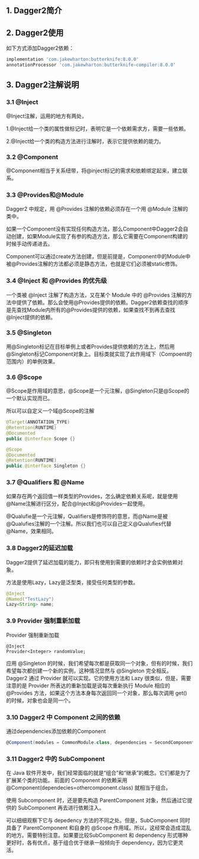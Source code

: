 ## 1. Dagger2简介

## 2. Dagger2使用

如下方式添加Dagger2依赖：

```groovy
implementation 'com.jakewharton:butterknife:8.0.0'
annotationProcessor 'com.jakewharton:butterknife-compiler:8.0.0'
```

## 3. Dagger2注解说明

### 3.1 @Inject

@Inject注解，运用的地方有两处，

1.@Inject给一个类的属性做标记时，表明它是一个依赖需求方，需要一些依赖。

2.@Inject给一个类的构造方法进行注解时，表示它提供依赖的能力。

### 3.2 @Component

@Component相当于关系纽带，将@inject标记的需求和依赖绑定起来，建立联系。

### 3.3 @Provides和@Module

Dagger2 中规定，用 @Provides 注解的依赖必须存在一个用 @Module 注解的类中。

如果一个Component没有实现任何构造方法，那么Component中Dagger2会自动创建，如果Module实现了有参的构造方法，那么它需要在Component构建的时候手动传递进去。

Component可以通过create方法创建，但是前提是，Component中的Module中被@Provides注解的方法都必须是静态方法，也就是它们必须被static修饰。

### 3.4 @Inject 和 @Provides 的优先级

一个类被 @Inject 注解了构造方法，又在某个 Module 中的 @Provides 注解的方法中提供了依赖。那么会使用@Provides提供的依赖。Dagger2依赖查找的顺序是先查找Module内所有的@Provides提供的依赖，如果查找不到再去查找@Inject提供的依赖。

### 3.5 @Singleton

用@Singleton标记在目标单例上或者Provides提供依赖的方法上，然后用@Singleton标记Component对象上。目标类就实现了此作用域下（Compoent的范围内）的单例效果。

### 3.6 @Scope

@Scope是作用域的意思，@Scope是一个元注解，@Singleton只是@Scope的一个默认实现而已。

所以可以自定义一个域@Scope的注解

```java
@Target(ANNOTATION_TYPE)
@Retention(RUNTIME)
@Documented
public @interface Scope {}
```

```java
@Scope
@Documented
@Retention(RUNTIME)
public @interface Singleton {}
```

### 3.7 @Qualifiers 和 @Name

如果存在两个返回值一样类型的Provides，怎么确定依赖关系呢，就是使用@Name注解进行区分，配合@Inject和@Provides一起使用。

@Qualufie是一个元注解，Qualifiers是修饰符的意思，而@Name是被@Qualufies注解的一个注解。所以我们也可以自己定义@Qualufies代替@Name，效果相同。

### 3.8 Dagger2的延迟加载

Dagger2提供了延迟加载的能力，即只有使用到需要的依赖时才会实例依赖对象。

方法是使用Lazy，Lazy是泛型类，接受任何类型的参数。

```java
@Inject
@Named("TestLazy")
Lazy<String> name;
```

### 3.9 Provider 强制重新加载

Provider 强制重新加载

```
@Inject
Provider<Integer> randomValue;
```

应用 @Singleton 的时候，我们希望每次都是获取同一个对象，但有的时候，我们希望每次都创建一个新的实例，这种情况显然与 @Singleton 完全相反。Dagger2 通过 Provider 就可以实现。它的使用方法和 Lazy 很类似，但是，需要注意的是 Provider 所表达的重新加载是说每次重新执行 Module 相应的 @Provides 方法，如果这个方法本身每次返回同一个对象，那么每次调用 get() 的时候，对象也会是同一个。

### 3.10 Dagger2 中 Component 之间的依赖

通过dependencies添加依赖的Component

```groovy
@Component(modules = CommonModule.class, dependencies = SecondComponent.class)
```

### 3.11 Dagger2 中的 SubComponent

在 Java 软件开发中，我们经常面临的就是“组合”和“继承”的概念。它们都是为了扩展某个类的功能。 前面的 Component 的依赖采用 @Component(dependecies=othercomponent.class) 就相当于组合。 

使用 Subcomponent 时，还是要先构造 ParentComponent 对象，然后通过它提供的 SubComponent 再去进行依赖注入。

可以细细观察下它与 depedency 方法的不同之处。但是，SubComponent 同时具备了 ParentComponent 和自身的 @Scope 作用域。所以，这经常会造成混乱的地方。需要特别注意。如果要比较SubComponent 和 dependency 形式哪种更好时，各有优点，基于组合优于继承一般倾向于 dependency，因为它更灵活。